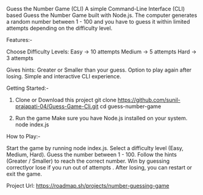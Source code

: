 
Guess the Number Game (CLI)
A simple Command-Line Interface (CLI) based Guess the Number Game built with Node.js.
The computer generates a random number between 1 - 100 and you have to guess it within limited attempts depending on the difficulty level.

Features:-

Choose Difficulty Levels:
Easy → 10 attempts
Medium → 5 attempts
Hard → 3 attempts

Gives hints: Greater or Smaller than your guess.
Option to play again after losing.
Simple and interactive CLI experience.

Getting Started:-

1. Clone or Download this project
git clone https://github.com/sunil-prajapati-04/Guess-Game-Cli.git
cd guess-number-game

2. Run the game
Make sure you have Node.js installed on your system.
node index.js

How to Play:-

Start the game by running node index.js.
Select a difficulty level (Easy, Medium, Hard).
Guess the number between 1 - 100.
Follow the hints (Greater / Smaller) to reach the correct number.
Win by guessing correctlyor lose if you run out of attempts .
After losing, you can restart or exit the game.

Project Url: https://roadmap.sh/projects/number-guessing-game
